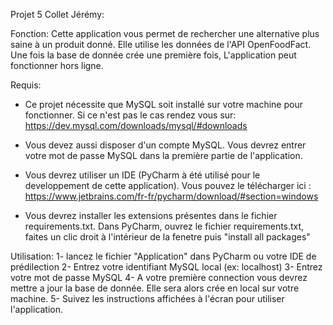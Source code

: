 
Projet  5 Collet Jérémy:

Fonction:
Cette application vous permet de rechercher une alternative plus saine à un produit donné.
Elle utilise les données de l'API OpenFoodFact. Une fois la base de donnée crée une première fois, L'application peut fonctionner
hors ligne.

Requis:
- Ce projet nécessite que MySQL soit installé sur votre machine pour fonctionner. 
  Si ce n'est pas le cas rendez vous sur: https://dev.mysql.com/downloads/mysql/#downloads

- Vous devez aussi disposer d'un compte MySQL. Vous devrez entrer votre mot de passe MySQL
dans la première partie de l'application.

- Vous devrez utiliser un IDE (PyCharm à été utilisé pour le developpement de cette application).
  Vous pouvez le télécharger ici : https://www.jetbrains.com/fr-fr/pycharm/download/#section=windows

- Vous devrez installer les extensions présentes dans le fichier requirements.txt.
  Dans PyCharm, ouvrez le fichier requirements.txt, faites un clic droit à l'intérieur de la fenetre puis "install all packages"


Utilisation:
1- lancez le fichier "Application" dans PyCharm ou votre IDE de prédilection
2- Entrez votre identifiant MySQL local (ex: localhost)
3- Entrez votre mot de passe MySQL
4- A votre première connection vous devrez mettre a jour la base de donnée. Elle sera alors crée en local sur votre machine.
5- Suivez les instructions affichées à l'écran pour utiliser l'application.

